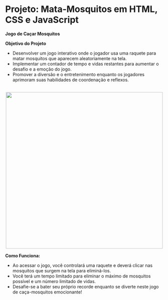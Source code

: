 

# Projeto: Mata-Mosquitos em HTML, CSS e JavaScript
**Jogo de Caçar Mosquitos**

**Objetivo do Projeto**
- Desenvolver um jogo interativo onde o jogador usa uma raquete para matar mosquitos que aparecem aleatoriamente na tela.
- Implementar um contador de tempo e vidas restantes para aumentar o desafio e a emoção do jogo.
- Promover a diversão e o entretenimento enquanto os jogadores aprimoram suas habilidades de coordenação e reflexos.
<br>

<div align="center">
<img src="https://github.com/Saraiva97/jogo-mata-mosquito/assets/93497276/cc9f018c-a2c2-4a22-8790-ccadf5c78b74" style="width: 500px"/>
</div>

**Como Funciona:**
- Ao acessar o jogo, você controlará uma raquete e deverá clicar nas mosquitos que surgem na tela para eliminá-los.
- Você terá um tempo limitado para eliminar o máximo de mosquitos possível e um número limitado de vidas.
- Desafie-se a bater seu próprio recorde enquanto se diverte neste jogo de caça-mosquitos emocionante!
